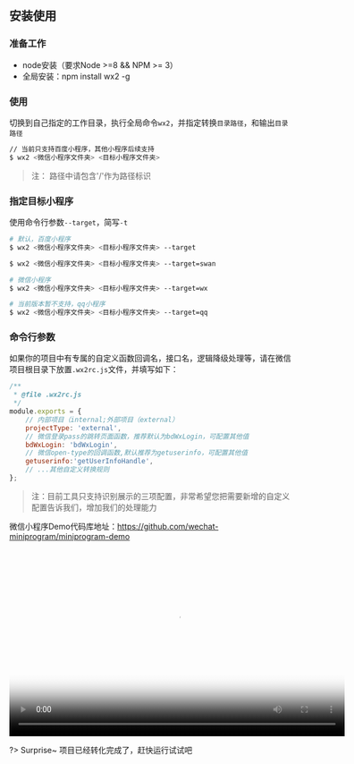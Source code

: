 ## 安装使用

### 准备工作
* node安装（要求Node >=8 && NPM >= 3）
* 全局安装：npm install wx2 -g


### 使用
切换到自己指定的工作目录，执行全局命令`wx2`，并指定转换`目录路径`，和输出`目录路径`

```bash
// 当前只支持百度小程序，其他小程序后续支持
$ wx2 <微信小程序文件夹> <目标小程序文件夹>
```
> 注： 路径中请包含'/'作为路径标识

### 指定目标小程序
使用命令行参数`--target`，简写`-t`
```bash
# 默认，百度小程序
$ wx2 <微信小程序文件夹> <目标小程序文件夹> --target

$ wx2 <微信小程序文件夹> <目标小程序文件夹> --target=swan

# 微信小程序
$ wx2 <微信小程序文件夹> <目标小程序文件夹> --target=wx

# 当前版本暂不支持，qq小程序
$ wx2 <微信小程序文件夹> <目标小程序文件夹> --target=qq
```

### 命令行参数
如果你的项目中有专属的自定义函数回调名，接口名，逻辑降级处理等，请在微信项目根目录下放置`.wx2rc.js`文件，并填写如下：
```javascript
/**
 * @file .wx2rc.js
 */
module.exports = {
    // 内部项目（internal;外部项目（external）
    projectType: 'external',
    // 微信登录pass的跳转页面函数，推荐默认为bdWxLogin，可配置其他值
    bdWxLogin: 'bdWxLogin',
    // 微信open-type的回调函数,默认推荐为getuserinfo，可配置其他值
    getuserinfo:'getUserInfoHandle',
    // ...其他自定义转换规则
};
```
> 注：目前工具只支持识别展示的三项配置，非常希望您把需要新增的自定义配置告诉我们，增加我们的处理能力


微信小程序Demo代码库地址：https://github.com/wechat-miniprogram/miniprogram-demo

<video controls="controls" preload="auto" poster="https://staticiot.cdn.bcebos.com/wx2-org/img/loading.png" width="600" height="335">
    <source src="https://staticiot.cdn.bcebos.com/wx2-org/video/trans_demo.mp4" type="video/mp4">
</video>

?> Surprise~ 项目已经转化完成了，赶快运行试试吧
